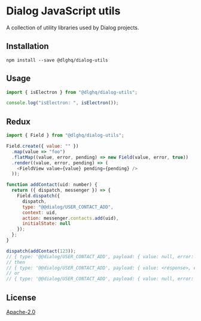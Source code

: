 # Dialog JavaScript utils

A collection of utility libraries used by Dialog projects.

## Installation

```
npm install --save @dlghq/dialog-utils
```

## Usage

```js
import { isElectron } from "@dlghq/dialog-utils";

console.log("isElectron: ", isElectron());
```

## Redux

```js
import { Field } from "@dlghq/dialog-utils";

Field.create({ value: "" })
  .map(value => "foo")
  .flatMap((value, error, pending) => new Field(value, error, true))
  .render((value, error, pending) => (
    <FieldView value={value} pending={pending} />
  ));

function addContact(uid: number) {
  return ({ dispatch, messenger }) => {
    Field.dispatch({
      dispatch,
      type: "@@dialog/USER_CONTACT_ADD",
      context: uid,
      action: messenger.contacts.add(uid),
      initialState: null
    });
  };
}

dispatch(addContact(123));
// { type: '@@dialog/USER_CONTACT_ADD', payload: { value: null, error: null, pending: true }, meta: { context: 123 } }
// then
// { type: '@@dialog/USER_CONTACT_ADD', payload: { value: <response>, error: null, pending: false }, meta: { context: 123 } }
// or
// { type: '@@dialog/USER_CONTACT_ADD', payload: { value: null, error: <error>, pending: false }, meta: { context: 123 } }
```

## License

[Apache-2.0](LICENSE)
